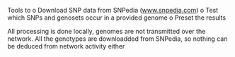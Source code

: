 Tools to
o Download SNP data from SNPedia (www.snpedia.com)
o Test which SNPs and genosets occur in a provided genome
o Preset the results

All processing is done locally, genomes are not transmitted over the network. All the genotypes are downloadded from SNPedia, so nothing can be deduced from network activity either
